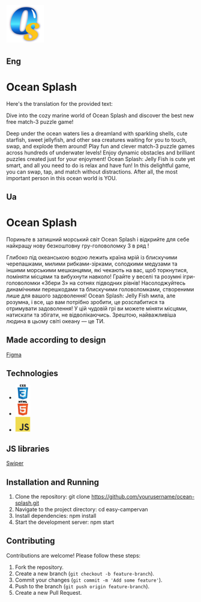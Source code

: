 # <img src="./src/img/favicon.png" alt="logo" width="100" height="100" >

## Eng

<h1>Ocean Splash</h1>
Here's the translation for the provided text:

Dive into the cozy marine world of Ocean Splash and discover the best new free
match-3 puzzle game!

Deep under the ocean waters lies a dreamland with sparkling shells, cute
starfish, sweet jellyfish, and other sea creatures waiting for you to touch,
swap, and explode them around! Play fun and clever match-3 puzzle games across
hundreds of underwater levels! Enjoy dynamic obstacles and brilliant puzzles
created just for your enjoyment! Ocean Splash: Jelly Fish is cute yet smart, and
all you need to do is relax and have fun! In this delightful game, you can swap,
tap, and match without distractions. After all, the most important person in
this ocean world is YOU.

## Ua

<h1>Ocean Splash</h1>
Пориньте в затишний морський світ Ocean Splash і відкрийте для себе найкращу нову безкоштовну гру-головоломку 3 в ряд !

Глибоко під океанською водою лежить країна мрій із блискучими черепашками,
милими рибками-зірками, солодкими медузами та іншими морськими мешканцями, які
чекають на вас, щоб торкнутися, поміняти місцями та вибухнути навколо! Грайте у
веселі та розумні ігри-головоломки «Збери 3» на сотнях підводних рівнів!
Насолоджуйтесь динамічними перешкодами та блискучими головоломками, створеними
лише для вашого задоволення! Ocean Splash: Jelly Fish мила, але розумна, і все,
що вам потрібно зробити, це розслабитися та отримувати задоволення! У цій
чудовій грі ви можете міняти місцями, натискати та збігати, не відволікаючись.
Зрештою, найважливіша людина в цьому світі океану — це ТИ.

## Made according to design

[Figma](https://www.figma.com/design/pFfdKMW9NOFtvgmVND3Ey8/OcaenSplash_project-for-EvoPlay?node-id=141-1260&t=v79jQM2SyinD8Qzz-1)

## Technologies

 <ul align="left">
  <li><a href="https://www.w3schools.com/css/" target="_blank" rel="noreferrer"> <img src="https://raw.githubusercontent.com/devicons/devicon/master/icons/css3/css3-original-wordmark.svg" alt="css3" width="40" height="40"/> </a> </li>
    <li><a href="https://www.w3.org/html/" target="_blank" rel="noreferrer"> <img src="https://raw.githubusercontent.com/devicons/devicon/master/icons/html5/html5-original-wordmark.svg" alt="html5" width="40" height="40"/> </a> </li>
      <li><a href="https://developer.mozilla.org/en-US/docs/Web/JavaScript" target="_blank" rel="noreferrer"> <img src="https://raw.githubusercontent.com/devicons/devicon/master/icons/javascript/javascript-original.svg" alt="javascript" width="40" height="40"/> </a></li> </ul>

## JS libraries

<a href="https://www.npmjs.com/package/swiper" target="_blank" rel="noreferrer">
Swiper </a>

## Installation and Running

1. Clone the repository: git clone
   https://github.com/yourusername/ocean-splash.git
2. Navigate to the project directory: cd easy-campervan
3. Install dependencies: npm install
4. Start the development server: npm start

## Contributing

Contributions are welcome! Please follow these steps:

1. Fork the repository.
2. Create a new branch (`git checkout -b feature-branch`).
3. Commit your changes (`git commit -m 'Add some feature'`).
4. Push to the branch (`git push origin feature-branch`).
5. Create a new Pull Request.
